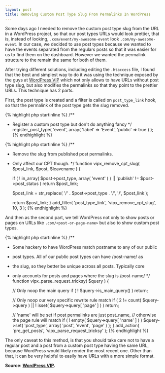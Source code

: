 ```yaml
---
layout: post
title: Removing Custom Post Type Slug From Permalinks In WordPress
---
```


Some days ago I needed to remove the custom post type slug from the URL in a WordPress project, so that our post types URLs would look prettier, that is, instead of looking, `.com/event/my-awesome-event` look `.com/my-awesome-event`.
In our case, we decided to use post types because we wanted to have the events separated from the regulars posts so that it was easier for us to find them on the dashboard. However we wanted the permalink structure to the remain the same for both of them.

After trying different solutions, including editing the `.htaccess` file, I found that the best and simplest way to do it was using the technique exposed by the guys at [WordPress VIP](http://vip.wordpress.com/documentation/remove-the-slug-from-your-custom-post-type-permalinks/) which not only allows to have URLs without post type slug, but also modifies the permalinks so that they point to the prettier URLs. This technique has 2 parts.

First, the post type is created and a filter is called on `post_type_link` hook, so that the permalink of the post type gets the slug removed.

{% highlight php startinline %}
/**
 * Register a custom post type but don't do anything fancy
 */
register_post_type( 
    'event', array( 'label' => 'Event', 'public' => true ) 
);
{% endhighlight %}

{% highlight php startinline %}
/**
 * Remove the slug from published post permalinks. 
 * Only affect our CPT though.
 */
function vipx_remove_cpt_slug( $post_link, $post, $leavename ) {
 
    if ( ! in_array( $post->post_type, array( 'event' ) ) 
    	|| 'publish' != $post->post_status )
        return $post_link;
 
    $post_link = str_replace( 
        '/' . $post->post_type . '/', '/', $post_link 
    );
 
    return $post_link;
}
add_filter( 'post_type_link', 'vipx_remove_cpt_slug', 10, 3 );
{% endhighlight %}

And then as the second part, we tell WordPress not only to show posts or pages on URLs like `.com/<post-or-page-name>` but also to show custom post types.

{% highlight php startinline %}
/**
 * Some hackery to have WordPress match postname to any of our public 
 * post types. All of our public post types can have /post-name/ as 
 * the slug, so they better be unique across all posts. Typically core 
 * only accounts for posts and pages where the slug is /post-name/
 */
function vipx_parse_request_tricksy( $query ) {
 
    // Only noop the main query
    if ( ! $query->is_main_query() )
        return;
 
    // Only noop our very specific rewrite rule match
    if ( 2 != count( $query->query )
        || ! isset( $query->query[ 'page' ] ) )
        return;
 
    // 'name' will be set if post permalinks are just post_name, 
    // otherwise the page rule will match
    if ( ! empty( $query->query[ 'name' ] ) )
        $query->set( 'post_type', array( 'post', 'event', 'page' ) );
}
add_action( 'pre_get_posts', 'vipx_parse_request_tricksy' );
{% endhighlight %}

The only caveat to this method, is that you should take care not to have a regular post and a post from a custom post type having the same URL, because WordPress would likely render the most recent one. Other than that, it can be very helpful to easily have URLs with a more simple format.

**Source: [WordPress VIP](http://vip.wordpress.com/documentation/remove-the-slug-from-your-custom-post-type-permalinks/).**



